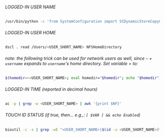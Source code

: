 ###### LOGGED-IN USER NAME
```bash
/usr/bin/python -c 'from SystemConfiguration import SCDynamicStoreCopyConsoleUser; import sys; username = (SCDynamicStoreCopyConsoleUser(None, None, None) or [None])[0]; username = [username,""][username in [u"loginwindow", None, u""]]; sys.stdout.write(username + "\n");'
```

###### LOGGED-IN USER HOME
```bash
dscl . read /Users/<USER_SHORT_NAME> NFSHomeDirectory
```
###### *note: the following trick can be used for network users as well, since `~` + `username` expands to `username`'s home directory. Set variable = to:*
```bash
$(homedir=~<USER_SHORT_NAME>; eval homedir="$homedir"; echo "$homedir")
```

###### LOGGED-IN TIME *(reported in decimal hours)*
```bash
ac -p | grep -w <USER_SHORT_NAME> | awk '{print $NF}'
```

###### TOUCH ID STATUS *(if true, then... e.g.,: `[ $VAR ] && echo Enabled`)*
```bash
bioutil -c -s | grep -wE "<USER_SHORT_NAME>|$(id -u <USER_SHORT_NAME>)"
```
